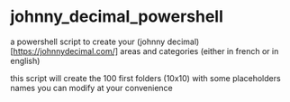 # johnny_decimal_powershell

a powershell script to create your (johnny decimal)[https://johnnydecimal.com/] areas and categories (either in french or in english)

this script will create the 100 first folders (10x10) with some placeholders names you can modify at your convenience
